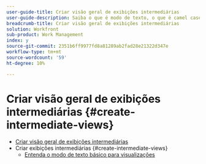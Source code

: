 ```yaml
---
user-guide-title: Criar visão geral de exibições intermediárias
user-guide-description: Saiba o que é modo de texto, o que é camel case e como usar alguns blocos de código básicos de modo de texto "plug and play" para criar visualizações que vão além dos recursos do construtor padrão.
breadcrumb-title: Criar visão geral de exibições intermediárias
solution: Workfront
sub-product: Work Management
index: y
source-git-commit: 2351b6ff9977fd8a81289ab2fad28e21322d347e
workflow-type: tm+mt
source-wordcount: '59'
ht-degree: 10%

---
```




# Criar visão geral de exibições intermediárias {#create-intermediate-views}

+ [Criar visão geral de exibições intermediárias](overview.md)
+ Criar exibições intermediárias {#create-intermediate-views}
   + [Entenda o modo de texto básico para visualizações](basic-text-mode-for-views.md)


